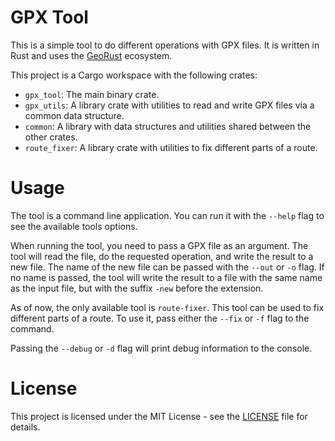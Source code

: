 # GPX Tool

This is a simple tool to do different operations with GPX files. It is written in Rust and uses the [GeoRust](https://georust.org/) ecosystem.

This project is a Cargo workspace with the following crates:

- `gpx_tool`: The main binary crate.
- `gpx_utils`: A library crate with utilities to read and write GPX files via a common data structure.
- `common`: A library with data structures and utilities shared between the other crates.
- `route_fixer`: A library crate with utilities to fix different parts of a route.

# Usage

The tool is a command line application. You can run it with the `--help` flag to see the available tools options.

When running the tool, you need to pass a GPX file as an argument. The tool will read the file, do the requested operation, and write the result to a new file. The name of the new file can be passed with the `--out` or `-o` flag. If no name is passed, the tool will write the result to a file with the same name as the input file, but with the suffix `-new` before the extension.

As of now, the only available tool is `route-fixer`. This tool can be used to fix different parts of a route. To use it, pass either the `--fix` or `-f` flag to the command.

Passing the `--debug` or `-d` flag will print debug information to the console.

# License

This project is licensed under the MIT License - see the [LICENSE](LICENSE) file for details.
